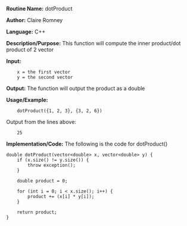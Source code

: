 **Routine Name:**       dotProduct

**Author:** Claire Romney

**Language:** C++

**Description/Purpose:** This function will compute the inner product/dot product of 2 vector

**Input:** 
        
        x = the first vector
        y = the second vector
        
        
**Output:** The function will output the product as a double

**Usage/Example:**

        dotProduct({1, 2, 3}, {3, 2, 6})
       
Output from the lines above:

        25
  
**Implementation/Code:** The following is the code for dotProduct()

    double dotProduct(vector<double> x, vector<double> y) {
	    if (x.size() != y.size()) {
		    throw exception();
	    }

	    double product = 0;

	    for (int i = 0; i < x.size(); i++) {
		    product += (x[i] * y[i]);
	    }

	    return product;
    }
